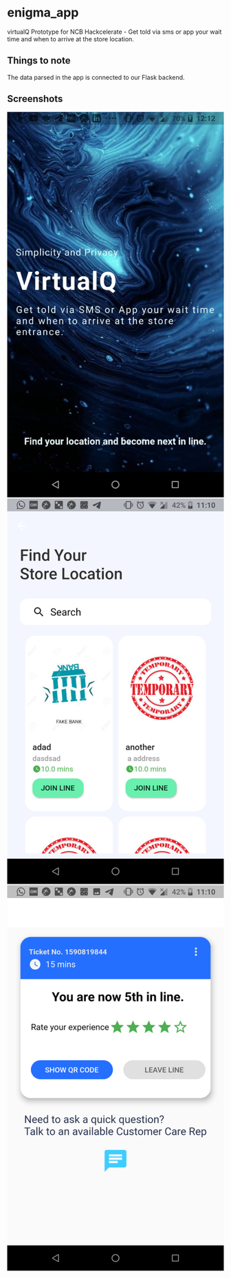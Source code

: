 # enigma_app

virtualQ Prototype for NCB Hackcelerate - Get told via sms or app your wait time and when to arrive at the store location.

## Things to note

The data parsed in the app is connected to our Flask backend. 

## Screenshots

![Welcome Screen](screenshots/welcomescreen.jpeg)
![Merchant Stores Screen](screenshots/merchantstores.png)
![Queue Screen](screenshots/queue.png)